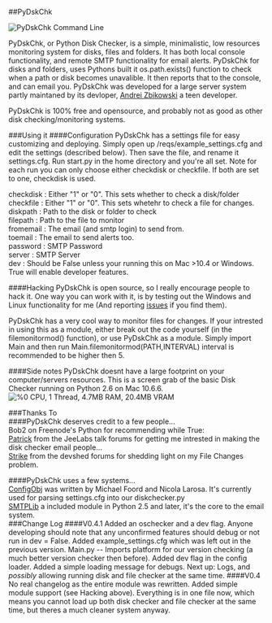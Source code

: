 ##PyDskChk

![PyDskChk Command Line](http://i.imgur.com/HTbqc.jpg)

PyDskChk, or Python Disk Checker, is a simple, minimalistic, low resources monitoring system for disks, files and folders. It has both local console functionality, and remote SMTP functionality for email alerts. PyDskChk for disks and folders, uses Pythons built it os.path.exists() function to check when a path or disk becomes unavalible. It then reports that to the console, and can email you. PyDskChk was developed for a large server system partly maintaned by its devloper, [Andrei Zbikowski](http://az.wbbmx.org/) a teen developer.
  
PyDskChk is 100% free and opensource, and probably not as good as other disk checking/monitoring systems. 

###Using it
####Configuration
PyDskChk has a settings file for easy customizing and deploying. Simply open up /reqs/example_settings.cfg and edit the settings (described below). Then save the file, and rename it settings.cfg. Run start.py in the home directory and you're all set. Note for each run you can only choose either checkdisk or checkfile. If both are set to one, checkdisk is used.
  
checkdisk : Either "1" or "0". This sets whether to check a disk/folder  
checkfile : Either "1" or "0". This sets whetehr to check a file for changes.  
diskpath : Path to the disk or folder to check  
filepath : Path to the file to monitor  
fromemail : The email (and smtp login) to send from.  
toemail : The email to send alerts too.  
password : SMTP Password  
server : SMTP Server  
dev : Should be False unless your running this on Mac >10.4 or Windows. True will enable developer features.

####Hacking
PyDskChk is open source, so I really encourage people to hack it. One way you can work with it, is by testing out the Windows and Linux functionality for me (And reporting [issues](https://github.com/b1naryth1ef/pydskchk/issues) if you find them).
  
PyDskChk has a very cool way to monitor files for changes. If your intrested in using this as a module, either break out the code yourself (in the filemonitormod() function), or use PyDskChk as a module. Simply import Main and then run Main.filemonitormod(PATH,INTERVAL) interval is recommended to be higher then 5.
  
####Side notes
PyDskChk doesnt have a large footprint on your computer/servers resources. This is a screen grab of the basic Disk Checker running on Python 2.6 on Mac 10.6.6. 
![%0 CPU, 1 Thread, 4.7MB RAM, 20.4MB VRAM](http://i.imgur.com/jYDpW.jpg) 

###Thanks To  
####PyDskChk deserves credit to a few people...  
Bob2 on Freenode's Python for recommending while True:  
[Patrick](http://talk.jeelabs.net/topic/704) from the JeeLabs talk forums for getting me intrested in making the disk checker email people...  
[Strike](http://forums.devshed.com/member.php?u=13758) from the devshed forums for shedding light on my File Changes problem.
  
####PyDskChk uses a few systems...  
[ConfigObj](http://bit.ly/eauaQx) was written by Michael Foord and Nicola Larosa. It's currently used for parsing settings.cfg into our diskchecker.py  
[SMTPLib](http://effbot.org/librarybook/smtplib.htm) a included module in Python 2.5 and later, it's the core to the email system.  
###Change Log
####V0.4.1 
Added an oschecker and a dev flag. Anyone developing should note that any unconfirmed features should debug or not run in dev = False. Added example_settings.cfg which was left out in the previous version.
Main.py -- Imports platform for our version checking (a much better version checker then before). Added dev flag in the config loader. Added a simple loading message for debugs. 
Next up: Logs, and *possibly* allowing running disk and file checker at the same time.
####V0.4
No real changelog as the entire module was rewritten. Added simple module support (see Hacking above). Everything is in one file now, which means you cannot load up both disk checker and file checker at the same time, but theres a much cleaner system anyway.
